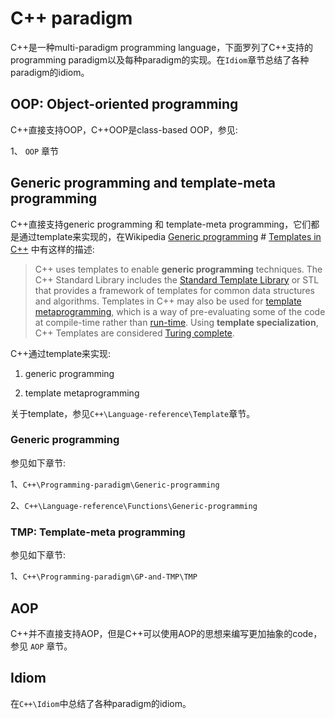 # C++ paradigm

C++是一种multi-paradigm programming language，下面罗列了C++支持的programming paradigm以及每种paradigm的实现。在`Idiom`章节总结了各种paradigm的idiom。

## OOP: Object-oriented programming

C++直接支持OOP，C++OOP是class-based OOP，参见:

1、 `OOP` 章节



## Generic programming and template-meta programming

C++直接支持generic programming 和 template-meta programming，它们都是通过template来实现的，在Wikipedia [Generic programming](https://en.wikipedia.org/wiki/Generic_programming) # [Templates in C++](https://en.wikipedia.org/wiki/Generic_programming#Templates_in_C++) 中有这样的描述: 

> C++ uses templates to enable **generic programming** techniques. The C++ Standard Library includes the [Standard Template Library](https://en.wikipedia.org/wiki/Standard_Template_Library) or STL that provides a framework of templates for common data structures and algorithms. Templates in C++ may also be used for [template metaprogramming](https://en.wikipedia.org/wiki/Template_metaprogramming), which is a way of pre-evaluating some of the code at compile-time rather than [run-time](https://en.wikipedia.org/wiki/Run_time_(program_lifecycle_phase)). Using **template specialization**, C++ Templates are considered [Turing complete](https://en.wikipedia.org/wiki/Turing_complete).

C++通过template来实现:

1) generic programming

2) template metaprogramming

关于template，参见`C++\Language-reference\Template`章节。

### Generic programming

参见如下章节:

1、`C++\Programming-paradigm\Generic-programming`

2、`C++\Language-reference\Functions\Generic-programming`



### TMP: Template-meta programming

参见如下章节:

1、`C++\Programming-paradigm\GP-and-TMP\TMP`



## AOP

C++并不直接支持AOP，但是C++可以使用AOP的思想来编写更加抽象的code，参见 `AOP` 章节。



## Idiom

在`C++\Idiom`中总结了各种paradigm的idiom。